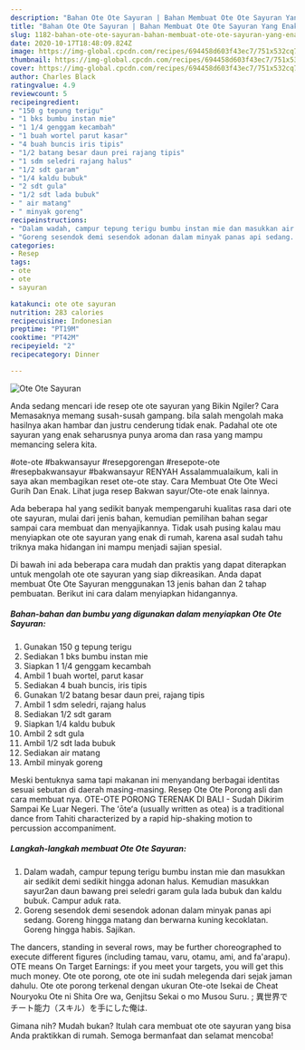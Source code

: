 ```yaml
---
description: "Bahan Ote Ote Sayuran | Bahan Membuat Ote Ote Sayuran Yang Enak Dan Mudah"
title: "Bahan Ote Ote Sayuran | Bahan Membuat Ote Ote Sayuran Yang Enak Dan Mudah"
slug: 1182-bahan-ote-ote-sayuran-bahan-membuat-ote-ote-sayuran-yang-enak-dan-mudah
date: 2020-10-17T18:48:09.824Z
image: https://img-global.cpcdn.com/recipes/694458d603f43ec7/751x532cq70/ote-ote-sayuran-foto-resep-utama.jpg
thumbnail: https://img-global.cpcdn.com/recipes/694458d603f43ec7/751x532cq70/ote-ote-sayuran-foto-resep-utama.jpg
cover: https://img-global.cpcdn.com/recipes/694458d603f43ec7/751x532cq70/ote-ote-sayuran-foto-resep-utama.jpg
author: Charles Black
ratingvalue: 4.9
reviewcount: 5
recipeingredient:
- "150 g tepung terigu"
- "1 bks bumbu instan mie"
- "1 1/4 genggam kecambah"
- "1 buah wortel parut kasar"
- "4 buah buncis iris tipis"
- "1/2 batang besar daun prei rajang tipis"
- "1 sdm seledri rajang halus"
- "1/2 sdt garam"
- "1/4 kaldu bubuk"
- "2 sdt gula"
- "1/2 sdt lada bubuk"
- " air matang"
- " minyak goreng"
recipeinstructions:
- "Dalam wadah, campur tepung terigu bumbu instan mie dan masukkan air sedikit demi sedikit hingga adonan halus. Kemudian masukkan sayur2an daun bawang prei seledri garam gula lada bubuk dan kaldu bubuk. Campur aduk rata."
- "Goreng sesendok demi sesendok adonan dalam minyak panas api sedang. Goreng hingga matang dan berwarna kuning kecoklatan. Goreng hingga habis. Sajikan."
categories:
- Resep
tags:
- ote
- ote
- sayuran

katakunci: ote ote sayuran 
nutrition: 283 calories
recipecuisine: Indonesian
preptime: "PT19M"
cooktime: "PT42M"
recipeyield: "2"
recipecategory: Dinner

---
```



![Ote Ote Sayuran](https://img-global.cpcdn.com/recipes/694458d603f43ec7/751x532cq70/ote-ote-sayuran-foto-resep-utama.jpg)

Anda sedang mencari ide resep ote ote sayuran yang Bikin Ngiler? Cara Memasaknya memang susah-susah gampang. bila salah mengolah maka hasilnya akan hambar dan justru cenderung tidak enak. Padahal ote ote sayuran yang enak seharusnya punya aroma dan rasa yang mampu memancing selera kita.

#ote-ote #bakwansayur #resepgorengan #resepote-ote #resepbakwansayur #bakwansayur RENYAH Assalammualaikum, kali in saya akan membagikan reset ote-ote stay. Cara Membuat Ote Ote Weci Gurih Dan Enak. Lihat juga resep Bakwan sayur/Ote-ote enak lainnya.

Ada beberapa hal yang sedikit banyak mempengaruhi kualitas rasa dari ote ote sayuran, mulai dari jenis bahan, kemudian pemilihan bahan segar sampai cara membuat dan menyajikannya. Tidak usah pusing kalau mau menyiapkan ote ote sayuran yang enak di rumah, karena asal sudah tahu triknya maka hidangan ini mampu menjadi sajian spesial.


Di bawah ini ada beberapa cara mudah dan praktis yang dapat diterapkan untuk mengolah ote ote sayuran yang siap dikreasikan. Anda dapat membuat Ote Ote Sayuran menggunakan 13 jenis bahan dan 2 tahap pembuatan. Berikut ini cara dalam menyiapkan hidangannya.

<!--inarticleads1-->

##### Bahan-bahan dan bumbu yang digunakan dalam menyiapkan Ote Ote Sayuran:

1. Gunakan 150 g tepung terigu
1. Sediakan 1 bks bumbu instan mie
1. Siapkan 1 1/4 genggam kecambah
1. Ambil 1 buah wortel, parut kasar
1. Sediakan 4 buah buncis, iris tipis
1. Gunakan 1/2 batang besar daun prei, rajang tipis
1. Ambil 1 sdm seledri, rajang halus
1. Sediakan 1/2 sdt garam
1. Siapkan 1/4 kaldu bubuk
1. Ambil 2 sdt gula
1. Ambil 1/2 sdt lada bubuk
1. Sediakan  air matang
1. Ambil  minyak goreng


Meski bentuknya sama tapi makanan ini menyandang berbagai identitas sesuai sebutan di daerah masing-masing. Resep Ote Ote Porong asli dan cara membuat nya. OTE-OTE PORONG TERENAK DI BALI - Sudah Dikirim Sampai Ke Luar Negeri. The ʻōteʻa (usually written as otea) is a traditional dance from Tahiti characterized by a rapid hip-shaking motion to percussion accompaniment. 

<!--inarticleads2-->

##### Langkah-langkah membuat Ote Ote Sayuran:

1. Dalam wadah, campur tepung terigu bumbu instan mie dan masukkan air sedikit demi sedikit hingga adonan halus. Kemudian masukkan sayur2an daun bawang prei seledri garam gula lada bubuk dan kaldu bubuk. Campur aduk rata.
1. Goreng sesendok demi sesendok adonan dalam minyak panas api sedang. Goreng hingga matang dan berwarna kuning kecoklatan. Goreng hingga habis. Sajikan.


The dancers, standing in several rows, may be further choreographed to execute different figures (including tamau, varu, otamu, ami, and fa&#39;arapu). OTE means On Target Earnings: if you meet your targets, you will get this much money. Ote ote porong, ote ote ini sudah melegenda dari sejak jaman dahulu. Ote ote porong terkenal dengan ukuran Ote-ote Isekai de Cheat Nouryoku Ote ni Shita Ore wa, Genjitsu Sekai o mo Musou Suru. ; 異世界でチート能力（スキル）を手にした俺は. 

Gimana nih? Mudah bukan? Itulah cara membuat ote ote sayuran yang bisa Anda praktikkan di rumah. Semoga bermanfaat dan selamat mencoba!
